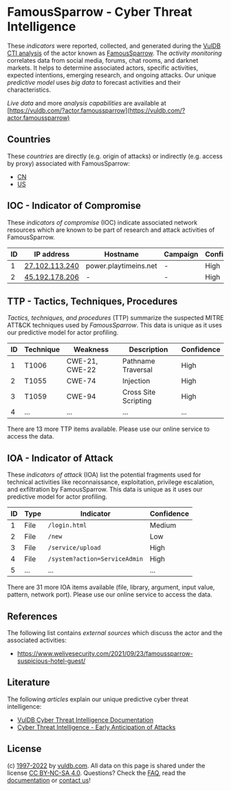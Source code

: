 # FamousSparrow - Cyber Threat Intelligence

These _indicators_ were reported, collected, and generated during the [VulDB CTI analysis](https://vuldb.com/?kb.cti) of the actor known as [FamousSparrow](https://vuldb.com/?actor.famoussparrow). The _activity monitoring_ correlates data from social media, forums, chat rooms, and darknet markets. It helps to determine associated actors, specific activities, expected intentions, emerging research, and ongoing attacks. Our unique _predictive model_ uses _big data_ to forecast activities and their characteristics.

_Live data_ and more _analysis capabilities_ are available at [https://vuldb.com/?actor.famoussparrow](https://vuldb.com/?actor.famoussparrow)

## Countries

These _countries_ are directly (e.g. origin of attacks) or indirectly (e.g. access by proxy) associated with FamousSparrow:

* [CN](https://vuldb.com/?country.cn)
* [US](https://vuldb.com/?country.us)

## IOC - Indicator of Compromise

These _indicators of compromise_ (IOC) indicate associated network resources which are known to be part of research and attack activities of FamousSparrow.

ID | IP address | Hostname | Campaign | Confidence
-- | ---------- | -------- | -------- | ----------
1 | [27.102.113.240](https://vuldb.com/?ip.27.102.113.240) | power.playtimeins.net | - | High
2 | [45.192.178.206](https://vuldb.com/?ip.45.192.178.206) | - | - | High

## TTP - Tactics, Techniques, Procedures

_Tactics, techniques, and procedures_ (TTP) summarize the suspected MITRE ATT&CK techniques used by _FamousSparrow_. This data is unique as it uses our predictive model for actor profiling.

ID | Technique | Weakness | Description | Confidence
-- | --------- | -------- | ----------- | ----------
1 | T1006 | CWE-21, CWE-22 | Pathname Traversal | High
2 | T1055 | CWE-74 | Injection | High
3 | T1059 | CWE-94 | Cross Site Scripting | High
4 | ... | ... | ... | ...

There are 13 more TTP items available. Please use our online service to access the data.

## IOA - Indicator of Attack

These _indicators of attack_ (IOA) list the potential fragments used for technical activities like reconnaissance, exploitation, privilege escalation, and exfiltration by FamousSparrow. This data is unique as it uses our predictive model for actor profiling.

ID | Type | Indicator | Confidence
-- | ---- | --------- | ----------
1 | File | `/login.html` | Medium
2 | File | `/new` | Low
3 | File | `/service/upload` | High
4 | File | `/system?action=ServiceAdmin` | High
5 | ... | ... | ...

There are 31 more IOA items available (file, library, argument, input value, pattern, network port). Please use our online service to access the data.

## References

The following list contains _external sources_ which discuss the actor and the associated activities:

* https://www.welivesecurity.com/2021/09/23/famoussparrow-suspicious-hotel-guest/

## Literature

The following _articles_ explain our unique predictive cyber threat intelligence:

* [VulDB Cyber Threat Intelligence Documentation](https://vuldb.com/?kb.cti)
* [Cyber Threat Intelligence - Early Anticipation of Attacks](https://www.scip.ch/en/?labs.20201022)

## License

(c) [1997-2022](https://vuldb.com/?kb.changelog) by [vuldb.com](https://vuldb.com/?kb.about). All data on this page is shared under the license [CC BY-NC-SA 4.0](https://creativecommons.org/licenses/by-nc-sa/4.0/). Questions? Check the [FAQ](https://vuldb.com/?kb.faq), read the [documentation](https://vuldb.com/?kb) or [contact us](https://vuldb.com/?contact)!
